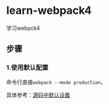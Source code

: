 # learn-webpack4
学习webpck4

## 步骤
### 1.使用默认配置

命令行直接`webpack --mode production`，
  
  具体参考：[源码中默认设置](https://github.com/webpack/webpack/blob/master/lib/WebpackOptionsDefaulter.js)
